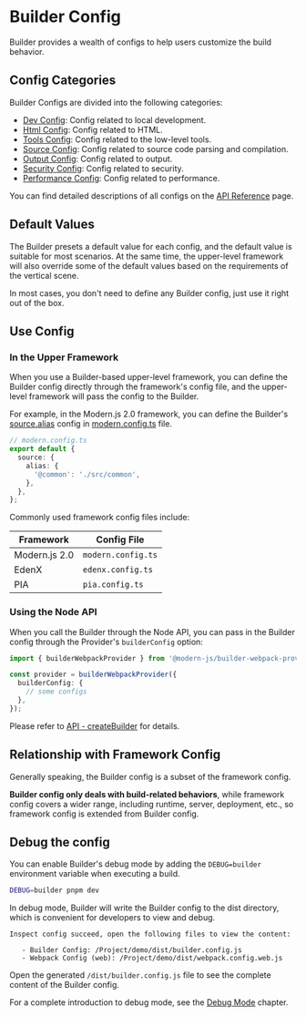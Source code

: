 # Builder Config

Builder provides a wealth of configs to help users customize the build behavior.

## Config Categories

Builder Configs are divided into the following categories:

- [Dev Config](/api/config-dev.html): Config related to local development.
- [Html Config](/api/config-html.html): Config related to HTML.
- [Tools Config](/api/config-tools.html): Config related to the low-level tools.
- [Source Config](/api/config-source.html): Config related to source code parsing and compilation.
- [Output Config](/api/config-output.html): Config related to output.
- [Security Config](/api/config-security.html): Config related to security.
- [Performance Config](/api/config-performance.html): Config related to performance.

You can find detailed descriptions of all configs on the [API Reference](/en/api/) page.

## Default Values

The Builder presets a default value for each config, and the default value is suitable for most scenarios. At the same time, the upper-level framework will also override some of the default values based on the requirements of the vertical scene.

In most cases, you don't need to define any Builder config, just use it right out of the box.

## Use Config

### In the Upper Framework

When you use a Builder-based upper-level framework, you can define the Builder config directly through the framework's config file, and the upper-level framework will pass the config to the Builder.

For example, in the Modern.js 2.0 framework, you can define the Builder's [source.alias](/en/api/config-source.html#source-alias) config in [modern.config.ts](https://modernjs.dev/docs/apis/app/config/usage) file.

```ts
// modern.config.ts
export default {
  source: {
    alias: {
      '@common': './src/common',
    },
  },
};
```

Commonly used framework config files include:

| Framework     | Config File        |
| ------------- | ------------------ |
| Modern.js 2.0 | `modern.config.ts` |
| EdenX         | `edenx.config.ts`  |
| PIA           | `pia.config.ts`    |

### Using the Node API

When you call the Builder through the Node API, you can pass in the Builder config through the Provider's `builderConfig` option:

```ts
import { builderWebpackProvider } from '@modern-js/builder-webpack-provider';

const provider = builderWebpackProvider({
  builderConfig: {
    // some configs
  },
});
```

Please refer to [API - createBuilder](/en/api/builder-core.html#createbuilder) for details.

## Relationship with Framework Config

Generally speaking, the Builder config is a subset of the framework config.

**Builder config only deals with build-related behaviors**, while framework config covers a wider range, including runtime, server, deployment, etc., so framework config is extended from Builder config.

## Debug the config

You can enable Builder's debug mode by adding the `DEBUG=builder` environment variable when executing a build.

```bash
DEBUG=builder pnpm dev
```

In debug mode, Builder will write the Builder config to the dist directory, which is convenient for developers to view and debug.

```
Inspect config succeed, open the following files to view the content:

   - Builder Config: /Project/demo/dist/builder.config.js
   - Webpack Config (web): /Project/demo/dist/webpack.config.web.js
```

Open the generated `/dist/builder.config.js` file to see the complete content of the Builder config.

For a complete introduction to debug mode, see the [Debug Mode](/guide/debug/debug-mode.html) chapter.
